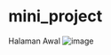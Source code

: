 # mini_project
Halaman Awal
![image](https://github.com/afidyoga/mini_project/assets/83437629/03c48f07-dcc1-468f-9a19-5be67408e277)
